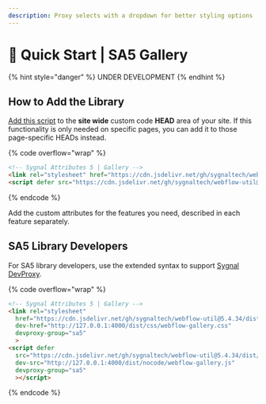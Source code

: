 ```yaml
---
description: Proxy selects with a dropdown for better styling options
---
```


# 🚀 Quick Start | SA5 Gallery

{% hint style="danger" %}
UNDER DEVELOPMENT
{% endhint %}

## How to Add the Library <a href="#step-1---add-the-library" id="step-1---add-the-library"></a>

[Add this script](../overview/how-to-add-custom-code.md) to the **site wide** custom code **HEAD** area of your site. If this functionality is only needed on specific pages, you can add it to those page-specific HEADs instead. &#x20;

{% code overflow="wrap" %}
```html
<!-- Sygnal Attributes 5 | Gallery --> 
<link rel="stylesheet" href="https://cdn.jsdelivr.net/gh/sygnaltech/webflow-util@5.4.0/dist/css/webflow-gallery.css"> 
<script defer src="https://cdn.jsdelivr.net/gh/sygnaltech/webflow-util@5.4.0/dist/nocode/webflow-gallery.js"></script>
```
{% endcode %}

Add the custom attributes for the features you need, described in each feature separately. &#x20;

## SA5 Library Developers

For SA5 library developers, use the extended syntax to support [Sygnal DevProxy](https://engine.sygnal.com/devproxy).&#x20;

{% code overflow="wrap" %}
```html
<!-- Sygnal Attributes 5 | Gallery --> 
<link rel="stylesheet" 
  href="https://cdn.jsdelivr.net/gh/sygnaltech/webflow-util@5.4.34/dist/css/webflow-gallery.css"
  dev-href="http://127.0.0.1:4000/dist/css/webflow-gallery.css"
  devproxy-group="sa5"
  > 
<script defer 
  src="https://cdn.jsdelivr.net/gh/sygnaltech/webflow-util@5.4.34/dist/nocode/webflow-gallery.js" 
  dev-src="http://127.0.0.1:4000/dist/nocode/webflow-gallery.js"
  devproxy-group="sa5"
  ></script>
```
{% endcode %}













